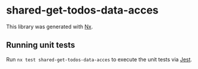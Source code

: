 # shared-get-todos-data-acces

This library was generated with [Nx](https://nx.dev).

## Running unit tests

Run `nx test shared-get-todos-data-acces` to execute the unit tests via [Jest](https://jestjs.io).
